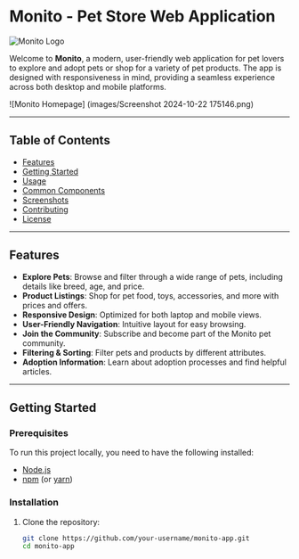# Monito - Pet Store Web Application

![Monito Logo]([images/Frame.png])

Welcome to **Monito**, a modern, user-friendly web application for pet lovers to explore and adopt pets or shop for a variety of pet products. The app is designed with responsiveness in mind, providing a seamless experience across both desktop and mobile platforms.

![Monito Homepage] (images/Screenshot 2024-10-22 175146.png)

---

## Table of Contents

- [Features](#features)
- [Getting Started](#getting-started)
- [Usage](#usage)
- [Common Components](#common-components)
- [Screenshots](#screenshots)
- [Contributing](#contributing)
- [License](#license)

---

## Features

- **Explore Pets**: Browse and filter through a wide range of pets, including details like breed, age, and price.
- **Product Listings**: Shop for pet food, toys, accessories, and more with prices and offers.
- **Responsive Design**: Optimized for both laptop and mobile views.
- **User-Friendly Navigation**: Intuitive layout for easy browsing.
- **Join the Community**: Subscribe and become part of the Monito pet community.
- **Filtering & Sorting**: Filter pets and products by different attributes.
- **Adoption Information**: Learn about adoption processes and find helpful articles.

---

## Getting Started

### Prerequisites

To run this project locally, you need to have the following installed:

- [Node.js](https://nodejs.org/en/download/)
- [npm](https://www.npmjs.com/get-npm) (or [yarn](https://yarnpkg.com/getting-started))

### Installation

1. Clone the repository:
   ```bash
   git clone https://github.com/your-username/monito-app.git
   cd monito-app
